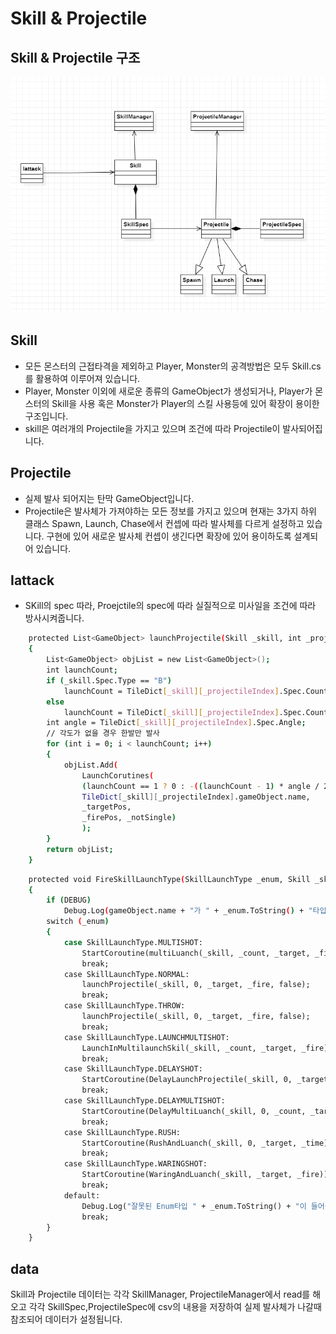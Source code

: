 
# Skill & Projectile 

## Skill & Projectile 구조
![구조](./1.PNG)

## Skill
* 모든 몬스터의 근접타격을 제외하고 Player, Monster의 공격방법은 모두 Skill.cs를 활용하여 이루어져 있습니다.
* Player, Monster 이외에 새로운 종류의 GameObject가 생성되거나, Player가 몬스터의 Skill을 사용 혹은 Monster가 Player의 스킬 사용등에 있어 확장이 용이한 구조입니다.
* skill은 여러개의 Projectile을 가지고 있으며 조건에 따라 Projectile이 발사되어집니다.

## Projectile
* 실제 발사 되어지는 탄막 GameObject입니다.
* Projectile은 발사체가 가져야하는 모든 정보를 가지고 있으며 현재는 3가지 하위 클래스 Spawn, Launch, Chase에서 컨셉에 따라 발사체를 다르게 설정하고 있습니다.
구현에 있어 새로운 발사체 컨셉이 생긴다면 확장에 있어 용이하도록 설계되어 있습니다.

## Iattack
* SKill의 spec 따라, Proejctile의 spec에 따라 실질적으로 미사일을 조건에 따라 방사시켜줍니다.

```sh
    protected List<GameObject> launchProjectile(Skill _skill, int _projectileIndex, Vector3 _targetPos, Vector3 _firePos, bool _notSingle)
    {
        List<GameObject> objList = new List<GameObject>();
        int launchCount;
        if (_skill.Spec.Type == "B")
            launchCount = TileDict[_skill][_projectileIndex].Spec.Count + mProjectileCount;
        else
            launchCount = TileDict[_skill][_projectileIndex].Spec.Count;
        int angle = TileDict[_skill][_projectileIndex].Spec.Angle;
        // 각도가 없을 경우 한발만 발사
        for (int i = 0; i < launchCount; i++)
        {
            objList.Add(
                LaunchCorutines(
                (launchCount == 1 ? 0 : -((launchCount - 1) * angle / 2) + angle * i),
                TileDict[_skill][_projectileIndex].gameObject.name,
                _targetPos,
                _firePos, _notSingle)
                );
        }
        return objList;
    }
```

```sh
    protected void FireSkillLaunchType(SkillLaunchType _enum, Skill _skill, int _count, Vector3 _target, Vector3 _fire, bool _notSingle, float _time)
    {
        if (DEBUG)
            Debug.Log(gameObject.name + "가 " + _enum.ToString() + "타입의 "+ _skill.name+ "을 "+_count+"번 사용합니다");
        switch (_enum)
        {            
            case SkillLaunchType.MULTISHOT:
                StartCoroutine(multiLuanch(_skill, _count, _target, _fire));
                break;
            case SkillLaunchType.NORMAL:
                launchProjectile(_skill, 0, _target, _fire, false);
                break;
            case SkillLaunchType.THROW:
                launchProjectile(_skill, 0, _target, _fire, false);
                break;
            case SkillLaunchType.LAUNCHMULTISHOT:
                LaunchInMultilaunchSkil(_skill, _count, _target, _fire);
                break;
            case SkillLaunchType.DELAYSHOT:
                StartCoroutine(DelayLaunchProjectile(_skill, 0, _target, _fire, _notSingle));
                break;
            case SkillLaunchType.DELAYMULTISHOT:
                StartCoroutine(DelayMultiLuanch(_skill, 0, _count, _target, _fire));
                break;
            case SkillLaunchType.RUSH:
                StartCoroutine(RushAndLuanch(_skill, 0, _target, _time));
                break;
            case SkillLaunchType.WARINGSHOT:
                StartCoroutine(WaringAndLuanch(_skill, _target, _fire));
                break;
            default:
                Debug.Log("잘못된 Enum타입 " + _enum.ToString() + "이 들어왔습니다");
                break;
        }
    }
```


## data
Skill과 Projectile 데이터는 각각 SkillManager, ProjectileManager에서 read를 해오고 각각 SkillSpec,ProjectileSpec에 csv의 내용을 저장하여 
실제 발사체가 나갈때 참조되어 데이터가 설정됩니다.

